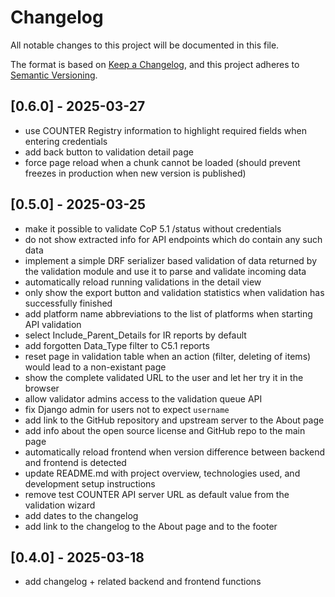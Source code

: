 # Changelog

All notable changes to this project will be documented in this file.

The format is based on [Keep a Changelog](https://keepachangelog.com/en/1.0.0/),
and this project adheres to [Semantic Versioning](https://semver.org/spec/v2.0.0.html).

## [0.6.0] - 2025-03-27

- use COUNTER Registry information to highlight required fields when entering credentials
- add back button to validation detail page
- force page reload when a chunk cannot be loaded (should prevent freezes in production when new
  version is published)

## [0.5.0] - 2025-03-25

- make it possible to validate CoP 5.1 /status without credentials
- do not show extracted info for API endpoints which do contain any such data
- implement a simple DRF serializer based validation of data returned by the
  validation module and use it to parse and validate incoming data
- automatically reload running validations in the detail view
- only show the export button and validation statistics when validation has successfully finished
- add platform name abbreviations to the list of platforms when starting API validation
- select Include_Parent_Details for IR reports by default
- add forgotten Data_Type filter to C5.1 reports
- reset page in validation table when an action (filter, deleting of items) would lead
  to a non-existant page
- show the complete validated URL to the user and let her try it in the browser
- allow validator admins access to the validation queue API
- fix Django admin for users not to expect `username`
- add link to the GitHub repository and upstream server to the About page
- add info about the open source license and GitHub repo to the main page
- automatically reload frontend when version difference between backend and frontend is detected
- update README.md with project overview, technologies used, and development setup instructions
- remove test COUNTER API server URL as default value from the validation wizard
- add dates to the changelog
- add link to the changelog to the About page and to the footer

## [0.4.0] - 2025-03-18

- add changelog + related backend and frontend functions
